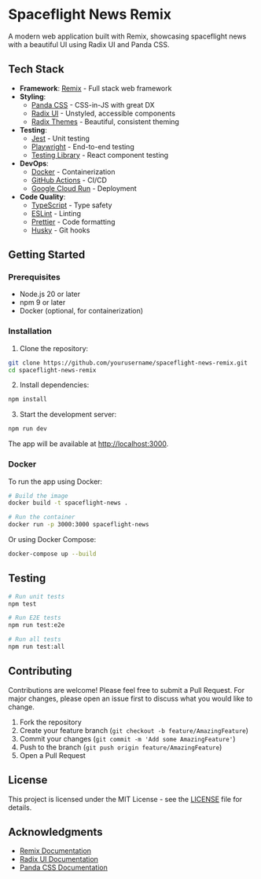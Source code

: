 # Spaceflight News Remix

A modern web application built with Remix, showcasing spaceflight news with a beautiful UI using Radix UI and Panda CSS.

## Tech Stack

- **Framework**: [Remix](https://remix.run/) - Full stack web framework
- **Styling**: 
  - [Panda CSS](https://panda-css.com/) - CSS-in-JS with great DX
  - [Radix UI](https://www.radix-ui.com/) - Unstyled, accessible components
  - [Radix Themes](https://www.radix-ui.com/themes) - Beautiful, consistent theming
- **Testing**:
  - [Jest](https://jestjs.io/) - Unit testing
  - [Playwright](https://playwright.dev/) - End-to-end testing
  - [Testing Library](https://testing-library.com/) - React component testing
- **DevOps**:
  - [Docker](https://www.docker.com/) - Containerization
  - [GitHub Actions](https://github.com/features/actions) - CI/CD
  - [Google Cloud Run](https://cloud.google.com/run) - Deployment
- **Code Quality**:
  - [TypeScript](https://www.typescriptlang.org/) - Type safety
  - [ESLint](https://eslint.org/) - Linting
  - [Prettier](https://prettier.io/) - Code formatting
  - [Husky](https://typicode.github.io/husky/) - Git hooks

## Getting Started

### Prerequisites

- Node.js 20 or later
- npm 9 or later
- Docker (optional, for containerization)

### Installation

1. Clone the repository:
```bash
git clone https://github.com/yourusername/spaceflight-news-remix.git
cd spaceflight-news-remix
```

2. Install dependencies:
```bash
npm install
```

3. Start the development server:
```bash
npm run dev
```

The app will be available at [http://localhost:3000](http://localhost:3000).

### Docker

To run the app using Docker:

```bash
# Build the image
docker build -t spaceflight-news .

# Run the container
docker run -p 3000:3000 spaceflight-news
```

Or using Docker Compose:

```bash
docker-compose up --build
```

## Testing

```bash
# Run unit tests
npm test

# Run E2E tests
npm run test:e2e

# Run all tests
npm run test:all
```

## Contributing

Contributions are welcome! Please feel free to submit a Pull Request. For major changes, please open an issue first to discuss what you would like to change.

1. Fork the repository
2. Create your feature branch (`git checkout -b feature/AmazingFeature`)
3. Commit your changes (`git commit -m 'Add some AmazingFeature'`)
4. Push to the branch (`git push origin feature/AmazingFeature`)
5. Open a Pull Request

## License

This project is licensed under the MIT License - see the [LICENSE](LICENSE) file for details.

## Acknowledgments

- [Remix Documentation](https://remix.run/docs/en/main)
- [Radix UI Documentation](https://www.radix-ui.com/docs/primitives/overview/introduction)
- [Panda CSS Documentation](https://panda-css.com/docs/overview/getting-started)
